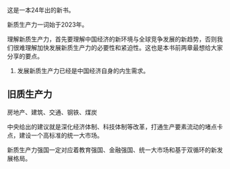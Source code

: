 这是一本24年出的新书。

新质生产力一词始于2023年。

理解新质生产力，首先要理解中国经济的新环境与全球竞争发展的新趋势，否则我们很难理解加快发展新质生产力的必要性和紧迫性。这也是本书前两章最想给大家分享的要点。

1. 发展新质生产力已经是中国经济自身的内生需求。



## 旧质生产力

房地产、建筑、交通、钢铁、煤炭



中央给出的建议就是深化经济体制、科技体制等改革，打通生产要素流动的堵点卡点，建设一个高标准的统一大市场。

新质生产力强国一定对应着教育强国、金融强国、统一大市场和基于双循环的新发展格局。



